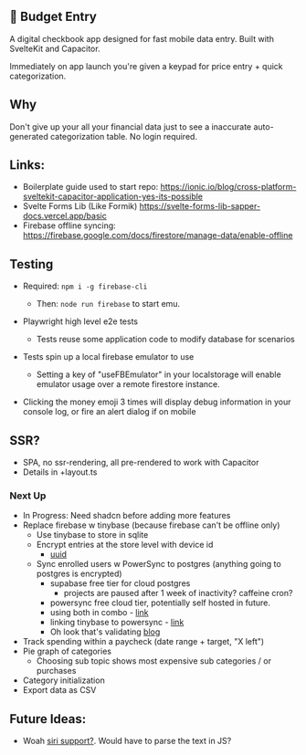 ## 💸 Budget Entry

A digital checkbook app designed for fast mobile data entry.
Built with SvelteKit and Capacitor.

Immediately on app launch you're given a keypad for price entry + quick
categorization.

## Why

Don't give up your all your financial data just to see a inaccurate
auto-generated categorization table. No login required.

## Links:

- Boilerplate guide used to start repo: https://ionic.io/blog/cross-platform-sveltekit-capacitor-application-yes-its-possible
- Svelte Forms Lib (Like Formik) https://svelte-forms-lib-sapper-docs.vercel.app/basic
- Firebase offline syncing: https://firebase.google.com/docs/firestore/manage-data/enable-offline

## Testing

- Required: `npm i -g firebase-cli`

  - Then: `node run firebase` to start emu.

- Playwright high level e2e tests
  - Tests reuse some application code to modify database for scenarios
- Tests spin up a local firebase emulator to use
  - Setting a key of "useFBEmulator" in your localstorage will enable emulator
    usage over a remote firestore instance.
- Clicking the money emoji 3 times will display debug information in your
  console log, or fire an alert dialog if on mobile

## SSR?

- SPA, no ssr-rendering, all pre-rendered to work with Capacitor
- Details in +layout.ts

### Next Up

- In Progress: Need shadcn before adding more features
- Replace firebase w tinybase (because firebase can't be offline only)
  - Use tinybase to store in sqlite
  - Encrypt entries at the store level with device id
    - [uuid](https://forum.ionicframework.com/t/inconsistent-getid-uuid-with-capacitor-device-on-ios/233122/2)
  - Sync enrolled users w PowerSync to postgres (anything going to postgres is
    encrypted)
    - supabase free tier for cloud postgres
      - projects are paused after 1 week of inactivity? caffeine cron?
    - powersync free cloud tier, potentially self hosted in future.
    - using both in combo - [link](https://docs.powersync.com/integration-guides/supabase-+-powersync)
    - linking tinybase to powersync - [link](https://tinybase.org/api/persister-powersync/)
    - Oh look that's validating [blog](https://bndkt.com/blog/2024/the-easiest-way-to-build-reactive-local-first-apps-with-tinybase-and-powersync)
- Track spending within a paycheck (date range + target, "X left")
- Pie graph of categories
  - Choosing sub topic shows most expensive sub categories / or purchases
- Category initialization
- Export data as CSV

## Future Ideas:

- Woah [siri support?](https://github.com/lovetodream/capacitor-plugin-siri-shortcuts). Would have to parse the text in JS?
